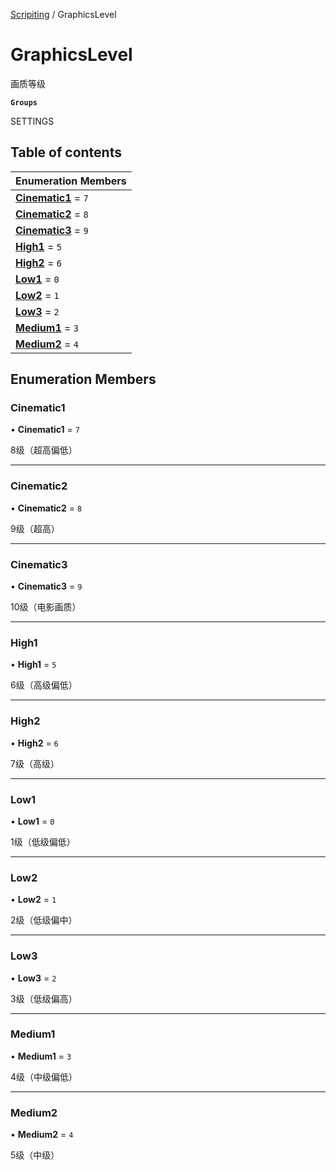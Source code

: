 [Scripiting](../groups/Scripiting.Scripiting.md) / GraphicsLevel

# GraphicsLevel <Badge type="tip" text="Enumeration" /> <Score text="GraphicsLevel" />

画质等级

**`Groups`**

SETTINGS

## Table of contents

| Enumeration Members |
| :-----|
| **[Cinematic1](Type.GraphicsLevel.md#cinematic1)** = ``7`` <br> |
| **[Cinematic2](Type.GraphicsLevel.md#cinematic2)** = ``8`` <br> |
| **[Cinematic3](Type.GraphicsLevel.md#cinematic3)** = ``9`` <br> |
| **[High1](Type.GraphicsLevel.md#high1)** = ``5`` <br> |
| **[High2](Type.GraphicsLevel.md#high2)** = ``6`` <br> |
| **[Low1](Type.GraphicsLevel.md#low1)** = ``0`` <br> |
| **[Low2](Type.GraphicsLevel.md#low2)** = ``1`` <br> |
| **[Low3](Type.GraphicsLevel.md#low3)** = ``2`` <br> |
| **[Medium1](Type.GraphicsLevel.md#medium1)** = ``3`` <br> |
| **[Medium2](Type.GraphicsLevel.md#medium2)** = ``4`` <br> |

## Enumeration Members

### Cinematic1 <Score text="Cinematic" /> 

• **Cinematic1** = ``7``

8级（超高偏低）

___

### Cinematic2 <Score text="Cinematic" /> 

• **Cinematic2** = ``8``

9级（超高）

___

### Cinematic3 <Score text="Cinematic" /> 

• **Cinematic3** = ``9``

10级（电影画质）

___

### High1 <Score text="High" /> 

• **High1** = ``5``

6级（高级偏低）

___

### High2 <Score text="High" /> 

• **High2** = ``6``

7级（高级）

___

### Low1 <Score text="Low" /> 

• **Low1** = ``0``

1级（低级偏低）

___

### Low2 <Score text="Low" /> 

• **Low2** = ``1``

2级（低级偏中）

___

### Low3 <Score text="Low" /> 

• **Low3** = ``2``

3级（低级偏高）

___

### Medium1 <Score text="Medium" /> 

• **Medium1** = ``3``

4级（中级偏低）

___

### Medium2 <Score text="Medium" /> 

• **Medium2** = ``4``

5级（中级）
